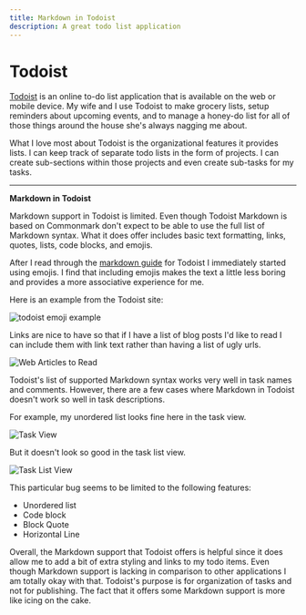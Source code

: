 ```yaml
---
title: Markdown in Todoist
description: A great todo list application
---
```



# Todoist

[Todoist](https://todoist.com/) is an online to-do list application that is available on the web or mobile device. My wife and I use Todoist to make grocery lists, setup reminders about upcoming events, and to manage a honey-do list for all of those things around the house she's always nagging me about. 

What I love most about Todoist is the organizational features it provides lists. I can keep track of separate todo lists in the form of projects. I can create sub-sections within those projects and even create sub-tasks for my tasks.

---

**Markdown in Todoist**

Markdown support in Todoist is limited. Even though Todoist Markdown is based on Commonmark don't expect to be able to use the full list of Markdown syntax. What it does offer includes basic text formatting, links, quotes, lists, code blocks, and emojis.

After I read through the [markdown guide](https://todoist.com/help/articles/text-formatting) for Todoist I immediately started using emojis. I find that including emojis makes the text a little less boring and provides a more associative experience for me.

Here is an example from the Todoist site:

![todoist emoji example](https://get.todoist.help/hc/article_attachments/360005842740/text-formatting_web.png)

Links are nice to have so that if I have a list of blog posts I'd like to read I can include them with link text rather than having a list of ugly urls.

![Web Articles to Read]()

Todoist's list of supported Markdown syntax works very well in task names and comments. However, there are a few cases where Markdown in Todoist doesn't work so well in task descriptions.
 
 For example, my unordered list looks fine here in the task view.
 
 ![Task View]()
 
 But it doesn't look so good in the task list view.
 
 ![Task List View]()
 
 This particular bug seems to be limited to the following features:
 - Unordered list
 - Code block
 - Block Quote
 - Horizontal Line

Overall, the Markdown support that Todoist offers is helpful since it does allow me to add a bit of extra styling and links to my todo items. Even though Markdown support is lacking in comparison to other applications I am totally okay with that. Todoist's purpose is for organization of tasks and not for publishing. The fact that it offers some Markdown support is more like icing on the cake.
